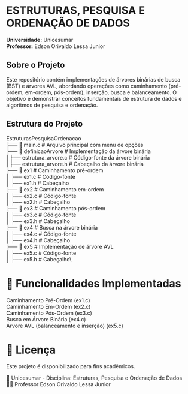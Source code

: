 # ESTRUTURAS, PESQUISA E ORDENAÇÃO DE DADOS

**Universidade:** Unicesumar  
**Professor:** Edson Orivaldo Lessa Junior

## Sobre o Projeto
Este repositório contém implementações de árvores binárias de busca (BST) e árvores AVL, abordando operações como caminhamento (pré-ordem, em-ordem, pós-ordem), inserção, busca e balanceamento. O objetivo é demonstrar conceitos fundamentais de estrutura de dados e algoritmos de pesquisa e ordenação.

## Estrutura do Projeto
EstruturasPesquisaOrdenacao \
├── 📜 main.c  # Arquivo principal com menu de opções \
├── 📂 definicaoArvore # Implementação da árvore binária\
│├── estrutura_arvore.c # Código-fonte da árvore binária \
│├── estrutura_arvore.h # Cabeçalho da árvore binária \
├── 📂 ex1 # Caminhamento pré-ordem \
│ ├── ex1.c # Código-fonte \
│ ├── ex1.h # Cabeçalho \
├── 📂 ex2 # Caminhamento em-ordem \
│ ├── ex2.c # Código-fonte \
│ ├── ex2.h # Cabeçalho \
├── 📂 ex3 # Caminhamento pós-ordem \
│ ├── ex3.c # Código-fonte \
│ ├── ex3.h # Cabeçalho \
├── 📂 ex4 # Busca na árvore binária \
│ ├── ex4.c # Código-fonte \
│ ├── ex4.h # Cabeçalho \
├── 📂 ex5 # Implementação de árvore AVL \
│ ├── ex5.c # Código-fonte \
│ ├── ex5.h # Cabeçalho\

# 📖 Funcionalidades Implementadas
Caminhamento Pré-Ordem (ex1.c)  
Caminhamento Em-Ordem (ex2.c)  
Caminhamento Pós-Ordem (ex3.c)  
Busca em Árvore Binária (ex4.c)  
Árvore AVL (balanceamento e inserção) (ex5.c)
# 📝 Licença
Este projeto é disponibilizado para fins acadêmicos.

📌 Unicesumar - Disciplina: Estruturas, Pesquisa e Ordenação de Dados  
👨‍🏫 Professor Edson Orivaldo Lessa Junior

